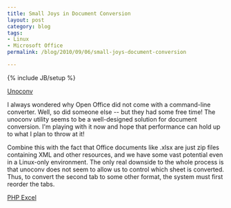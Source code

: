 ```yaml
---
title: Small Joys in Document Conversion
layout: post
category: blog
tags:
- Linux
- Microsoft Office
permalink: /blog/2010/09/06/small-joys-document-conversion

---
```

{% include JB/setup %}
<div id="node-95" class="node node-blog node-promoted">
  <div class="content clearfix">
    <div class="field field-name-body field-type-text-with-summary field-label-hidden"><div class="field-items"><div class="field-item even"><p><a href="http://dag.wieers.com/home-made/unoconv/">Unoconv</a></p>
<p>I always wondered why Open Office did not come with a command-line converter. Well, so did someone else -- but they had some free time! The unoconv utility seems to be a well-designed solution for document conversion. I'm playing with it now and hope that performance can hold up to what I plan to throw at it!</p>
<!--break-->
<p>Combine this with the fact that Office documents like .xlsx are just zip files containing XML and other resources, and we have some vast potential even in a Linux-only environment. The only real downside to the whole process is that unoconv does not seem to allow us to control which sheet is converted. Thus, to convert the second tab to some other format, the system must first reorder the tabs.</p>
<p><a href="http://phpexcel.codeplex.com/">PHP Excel</a></p></div></div></div>  </div>
</div>
